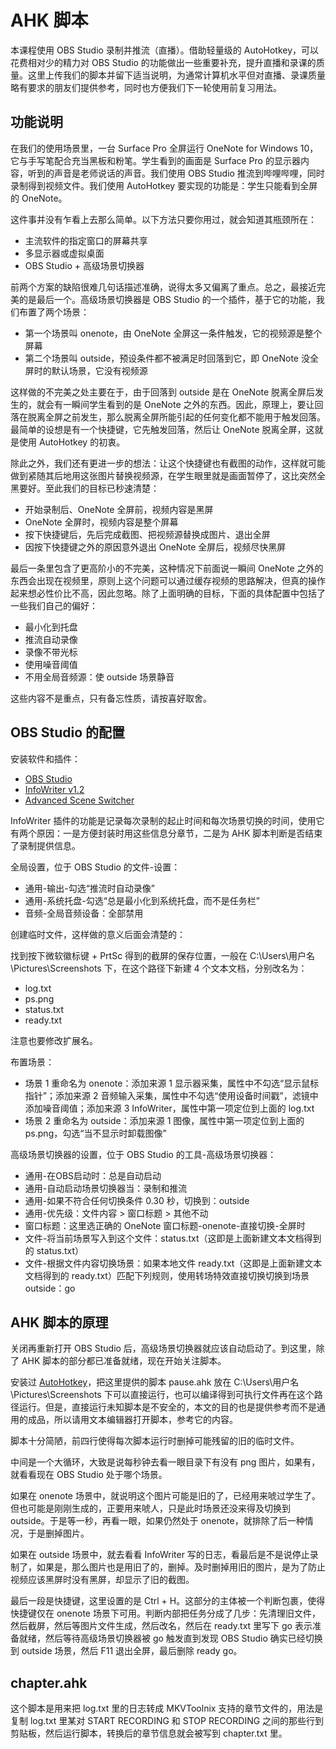 # AHK 脚本

本课程使用 OBS Studio 录制并推流（直播）。借助轻量级的 AutoHotkey，可以花费相对少的精力对 OBS Studio 的功能做出一些重要补充，提升直播和录课的质量。这里上传我们的脚本并留下适当说明，为通常计算机水平但对直播、录课质量略有要求的朋友们提供参考，同时也方便我们下一轮使用前复习用法。

## 功能说明

在我们的使用场景里，一台 Surface Pro 全屏运行 OneNote for Windows 10，它与手写笔配合充当黑板和粉笔。学生看到的画面是 Surface Pro 的显示器内容，听到的声音是老师说话的声音。我们使用 OBS Studio 推流到哔哩哔哩，同时录制得到视频文件。我们使用 AutoHotkey 要实现的功能是：学生只能看到全屏的 OneNote。

这件事并没有乍看上去那么简单。以下方法只要你用过，就会知道其瓶颈所在：

* 主流软件的指定窗口的屏幕共享
* 多显示器或虚拟桌面
* OBS Studio + 高级场景切换器

前两个方案的缺陷很难几句话描述准确，说得太多又偏离了重点。总之，最接近完美的是最后一个。高级场景切换器是 OBS Studio 的一个插件，基于它的功能，我们布置了两个场景：

* 第一个场景叫 onenote，由 OneNote 全屏这一条件触发，它的视频源是整个屏幕
* 第二个场景叫 outside，预设条件都不被满足时回落到它，即 OneNote 没全屏时的默认场景，它没有视频源

这样做的不完美之处主要在于，由于回落到 outside 是在 OneNote 脱离全屏后发生的，就会有一瞬间学生看到的是 OneNote 之外的东西。因此，原理上，要让回落在脱离全屏之前发生，那么脱离全屏所能引起的任何变化都不能用于触发回落。最简单的设想是有一个快捷键，它先触发回落，然后让 OneNote 脱离全屏，这就是使用 AutoHotkey 的初衷。

除此之外，我们还有更进一步的想法：让这个快捷键也有截图的动作，这样就可能做到紧随其后地用这张图片替换视频源，在学生眼里就是画面暂停了，这比突然全黑要好。至此我们的目标已秒速清楚：

* 开始录制后、OneNote 全屏前，视频内容是黑屏
* OneNote 全屏时，视频内容是整个屏幕
* 按下快捷键后，先后完成截图、把视频源替换成图片、退出全屏
* 因按下快捷键之外的原因意外退出 OneNote 全屏后，视频尽快黑屏

最后一条里包含了更高阶小的不完美，这种情况下前面说一瞬间 OneNote 之外的东西会出现在视频里，原则上这个问题可以通过缓存视频的思路解决，但真的操作起来想必性价比不高，因此忽略。除了上面明确的目标，下面的具体配置中包括了一些我们自己的偏好：

* 最小化到托盘
* 推流自动录像
* 录像不带光标
* 使用噪音阈值
* 不用全局音频源：使 outside 场景静音

这些内容不是重点，只有备忘性质，请按喜好取舍。

## OBS Studio 的配置

安装软件和插件：

* [OBS Studio](https://obsproject.com/download)
* [InfoWriter v1.2](https://github.com/partouf/OBSInfoWriter/releases/tag/v1.2)
* [Advanced Scene Switcher](https://obsproject.com/forum/resources/advanced-scene-switcher.395)

InfoWriter 插件的功能是记录每次录制的起止时间和每次场景切换的时间，使用它有两个原因：一是方便封装时用这些信息分章节，二是为 AHK 脚本判断是否结束了录制提供信息。

全局设置，位于 OBS Studio 的文件-设置：

* 通用-输出-勾选“推流时自动录像”
* 通用-系统托盘-勾选“总是最小化到系统托盘，而不是任务栏”
* 音频-全局音频设备：全部禁用

创建临时文件，这样做的意义后面会清楚的：

找到按下微软徽标键 + PrtSc 得到的截屏的保存位置，一般在 C:\Users\用户名\Pictures\Screenshots 下，在这个路径下新建 4 个文本文档，分别改名为：

* log.txt
* ps.png
* status.txt
* ready.txt

注意也要修改扩展名。

布置场景：

* 场景 1 重命名为 onenote：添加来源 1 显示器采集，属性中不勾选“显示鼠标指针”；添加来源 2 音频输入采集，属性中不勾选“使用设备时间戳”，滤镜中添加噪音阈值；添加来源 3 InfoWriter，属性中第一项定位到上面的 log.txt
* 场景 2 重命名为 outside：添加来源 1 图像，属性中第一项定位到上面的 ps.png，勾选“当不显示时卸载图像”

高级场景切换器的设置，位于 OBS Studio 的工具-高级场景切换器：

* 通用-在OBS启动时：总是自动启动
* 通用-自动启动场景切换器当：录制和推流
* 通用-如果不符合任何切换条件 0.30 秒，切换到：outside
* 通用-优先级：文件内容 > 窗口标题 > 其他不动
* 窗口标题：这里选正确的 OneNote 窗口标题-onenote-直接切换-全屏时
* 文件-将当前场景写入到这个文件：status.txt（这即是上面新建文本文档得到的 status.txt）
* 文件-根据文件内容切换场景：如果本地文件 ready.txt（这即是上面新建文本文档得到的 ready.txt）匹配下列规则，使用转场特效直接切换切换到场景outside：go

## AHK 脚本的原理

关闭再重新打开 OBS Studio 后，高级场景切换器就应该自动启动了。到这里，除了 AHK 脚本的部分都已准备就绪，现在开始关注脚本。

安装过 [AutoHotkey](https://www.autohotkey.com/download/ahk-install.exe)，把这里提供的脚本 pause.ahk 放在 C:\Users\用户名\Pictures\Screenshots 下可以直接运行，也可以编译得到可执行文件再在这个路径运行。但是，直接运行未知脚本是不安全的，本文的目的也是提供参考而不是通用的成品，所以请用文本编辑器打开脚本，参考它的内容。

脚本十分简陋，前四行使得每次脚本运行时删掉可能残留的旧的临时文件。

中间是一个大循环，大致是说每秒钟去看一眼目录下有没有 png 图片，如果有，就看看现在 OBS Studio 处于哪个场景。

如果在 onenote 场景中，就说明这个图片可能是旧的了，已经用来唬过学生了。但也可能是刚刚生成的，正要用来唬人，只是此时场景还没来得及切换到 outside。于是等一秒，再看一眼，如果仍然处于 onenote，就排除了后一种情况，于是删掉图片。

如果在 outside 场景中，就去看看 InfoWriter 写的日志，看最后是不是说停止录制了，如果是，那么图片也是用旧了的，删掉。及时删掉用旧的图片，是为了防止视频应该黑屏时没有黑屏，却显示了旧的截图。

最后一段是快捷键，这里设置的是 Ctrl + H。这部分的主体被一个判断包裹，使得快捷键仅在 onenote 场景下可用。判断内部把任务分成了几步：先清理旧文件，然后截屏，然后等图片文件生成，然后改名，然后在 ready.txt 里写下 go 表示准备就绪，然后等待高级场景切换器被 go 触发直到发现 OBS Studio 确实已经切换到 outside 场景，然后 F11 退出全屏，最后删除 ready go。

## chapter.ahk

这个脚本是用来把 log.txt 里的日志转成 MKVToolnix 支持的章节文件的，用法是复制 log.txt 里某对 START RECORDING 和 STOP RECORDING 之间的那些行到剪贴板，然后运行脚本，转换后的章节信息就会被写到 chapter.txt 里。
